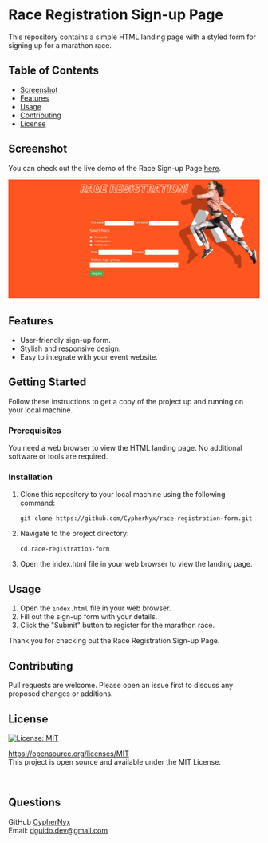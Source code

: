 # Race Registration Sign-up Page

This repository contains a simple HTML landing page with a styled form for signing up for a marathon race.

## Table of Contents

- [Screenshot](#screenshot)
- [Features](#features)
- [Usage](#usage)
- [Contributing](#contributing)
- [License](#license)

## Screenshot

You can check out the live demo of the Race Sign-up Page [here](https://cyphernyx.github.io/race-registration-form/).

![Marathon Race Sign-up Page](./assets/screencapture-cyphernyx-github-io-race-registration-form-2023-10-31-22_38_15.png)

## Features

- User-friendly sign-up form.
- Stylish and responsive design.
- Easy to integrate with your event website.

## Getting Started

Follow these instructions to get a copy of the project up and running on your local machine.

### Prerequisites

You need a web browser to view the HTML landing page. No additional software or tools are required.

### Installation

1. Clone this repository to your local machine using the following command:

   ```shell
   git clone https://github.com/CypherNyx/race-registration-form.git

2. Navigate to the project directory:

     ```shell
    cd race-registration-form

3. Open the index.html file in your web browser to view the landing page.

## Usage

1. Open the `index.html` file in your web browser.
2. Fill out the sign-up form with your details.
3. Click the "Submit" button to register for the marathon race.

Thank you for checking out the Race Registration Sign-up Page.

## Contributing
Pull requests are welcome. Please open an issue first to discuss any proposed changes or additions.
<br>

## License
[![License: MIT](https://img.shields.io/badge/License-MIT-yellow.svg)](https://opensource.org/licenses/MIT)
  
  https://opensource.org/licenses/MIT <br> 
  This project is open source and available under the MIT License.

<br>

  ## Questions
  GitHub [CypherNyx](https://github.com/CypherNyx)<br>
  Email: dguido.dev@gmail.com